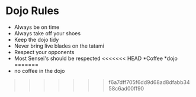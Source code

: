 Dojo Rules
==========
* Always be on time
* Always take off your shoes
* Keep the dojo tidy
* Never bring live blades on the tatami
* Respect your opponents
* Most Sensei's should be respected
<<<<<<< HEAD
*Coffee
*dojo
=======
* no coffee in the dojo
>>>>>>> f6a7dff705f6dd9d68ad8dfabb3458c6ad00ff90
